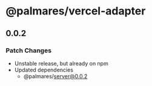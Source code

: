 # @palmares/vercel-adapter

## 0.0.2

### Patch Changes

- Unstable release, but already on npm
- Updated dependencies
  - @palmares/server@0.0.2
